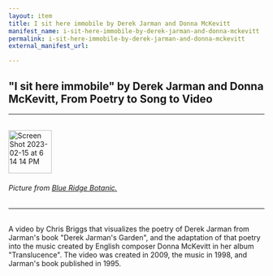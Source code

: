 ```yaml
---
layout: item
title: I sit here immobile by Derek Jarman and Donna McKevitt
manifest_name: i-sit-here-immobile-by-derek-jarman-and-donna-mckevitt
permalink: i-sit-here-immobile-by-derek-jarman-and-donna-mckevitt
external_manifest_url: 

---
```

<!-- Add an essay or interpretive material below this line,
using HTML or markdown.  Do not modify this file above this line -->
<h2> "I sit here immobile" by Derek Jarman and Donna McKevitt, From Poetry to Song to Video </h2>
<hr> 
<br>
<img width="85" alt="Screen Shot 2023-02-15 at 6 14 14 PM" src="https://user-images.githubusercontent.com/122332459/219305661-8177c332-a58c-4bb1-8fa7-0feee39c00ac.png">
<h6> Picture from <a href="https://www.blueridgebotanic.com/blog/florilegium">Blue Ridge Botanic.</a></h6>
<hr>
<br>
A video by Chris Briggs that visualizes the poetry of Derek Jarman from Jarman's book "Derek Jarman's Garden", and the adaptation of that poetry into the music created by English composer Donna McKevitt in her album "Translucence". The video was created in 2009, the music in 1998, and Jarman's book published in 1995. 
<br>
